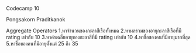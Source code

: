 Codecamp 10

Pongsakorn Praditkanok

 Aggregate Operators
1.หาจำนวนของกะลาสีเรือทั้งหมด
2.หาผลรวมของอายุกะลาสีเรือที่มี rating เท่ากับ 10
3.หาค่าเฉลี่ยอายุของกะลาสีที่มี rating เท่ากับ 10
4.หาชื่อของคนที่มีอายุมากที่สุด
5.หาชื่อของคนที่มีอายุตั้งแต่ 25 ถึง 35
